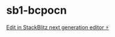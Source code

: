 # sb1-bcpocn

[Edit in StackBlitz next generation editor ⚡️](https://stackblitz.com/~/github.com/Joinclicki/sb1-bcpocn)